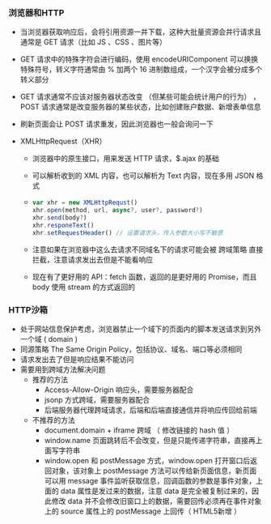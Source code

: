 ### 浏览器和HTTP

* 当浏览器获取响应后，会将引用资源一并下载，这种大批量资源会并行请求且通常是 GET 请求（比如 JS 、CSS 、图片等）
* GET 请求中的特殊字符会进行编码，使用 encodeURIComponent 可以换换特殊符号，转义字符通常由 % 加两个 16 进制数组成，一个汉字会被分成多个转义部分
* GET 请求通常不应该对服务器状态改变 （但某些可能会统计用户的行为） ，POST 请求通常是改变服务器的某些状态，比如创建账户数据、新增表单信息

* 刷新页面会让 POST 请求重发，因此浏览器也一般会询问一下

* XMLHttpRequest（XHR）

  * 浏览器中的原生接口，用来发送 HTTP 请求，$.ajax 的基础

  * 可以解析收到的 XML 内容，也可以解析为 Text 内容，现在多用 JSON 格式

  * ```js
    var xhr = new XMLHttpRequst()
    xhr.open(method, url, async?, user?, password?)
    xhr.send(body?)
    xhr.responeText()
    xhr.setRequestHeader() // 设置请求头，传入参数大小写不敏感
    ```

  * 注意如果在浏览器中这么去请求不同域名下的请求可能会被 跨域策略 直接拦截，注意请求发出去但是不能看响应

  * 现在有了更好用的 API：fetch 函数，返回的是更好用的  Promise，而且 body 使用 stream 的方式返回的

### HTTP沙箱

* 处于网站信息保护考虑，浏览器禁止一个域下的页面内的脚本发送请求到另外一个域 ( domain )
* 同源策略 The Same Origin Policy，包括协议、域名、端口等必须相同
* 请求发出去了但是响应结果不能访问
* 需要用到跨域方法解决问题
  * 推荐的方法
    * Access-Allow-Origin 响应头，需要服务器配合
    * jsonp 方式跨域，需要服务器配合
    * 后端服务器代理跨域请求，后端和后端直接通信并将响应传回给前端
  * 不推荐的方法
    * document.domain + iframe 跨域 （ 修改链接的 hash 值 ）
    * window.name 页面跳转后不会改变，但是只能传递字符串，直接再上面写字符串
    * window.open 和 postMessage 方式，window.open 打开窗口后返回对象，该对象上 postMessage 方法可以传给新页面信息，新页面可以用 message 事件监听获取信息，回调函数的参数是事件对象，上面的 data 属性是发过来的数据，注意 data 是完全被复制过来的，因此修改 data 并不会修改旧窗口上的数据，需要回传必须再在事件对象上的 source 属性上的 postMessage 上回传（ HTML5新增 ）



